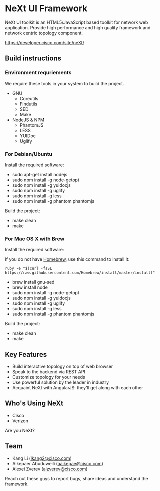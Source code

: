 # NeXt UI Framework

NeXt UI toolkit is an HTML5/JavaScript based toolkit for network web application. Provide high performance and high quality framework and network centric topology component.

https://developer.cisco.com/site/neXt/

## Build instructions

### Environment requriements

We require these tools in your system to build the project.

* GNU
  * Coreutils
  * Findutils
  * SED
  * Make
* NodeJS & NPM
  * PhantomJS
  * LESS
  * YUIDoc
  * Uglify

### For Debian/Ubuntu
Install the required software:
* sudo apt-get install nodejs
* sudo npm install -g node-getopt
* sudo npm install -g yuidocjs
* sudo npm install -g uglify
* sudo npm install -g less
* sudo npm install -g phantom phantomjs
 
Build the project:
* make clean
* make

### For Mac OS X with Brew
Install the required software:

If you do not have [Homebrew](http://brew.sh), use this command to install it:

```
ruby -e "$(curl -fsSL https://raw.githubusercontent.com/Homebrew/install/master/install)"
```
* brew install gnu-sed
* brew install node
* sudo npm install -g node-getopt
* sudo npm install -g yuidocjs
* sudo npm install -g uglify
* sudo npm install -g less
* sudo npm install -g phantom phantomjs

Build the project:
* make clean
* make

## Key Features

* Build interactive topology on top of web browser
* Speak to the backend via REST API
* Customize topology for your needs
* Use powerful solution by the leader in industry
* Acquaint NeXt with AngularJS: they'll get along with each other

## Who's Using NeXt

* Cisco
* Verizon

Are you NeXt?

## Team

* Kang Li (lkang2@cisco.com)
* Aikepaer Abuduweili (aaikepae@cisco.com)
* Alexei Zverev (alzverev@cisco.com)

Reach out these guys to report bugs, share ideas and understand the framework.
